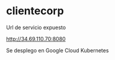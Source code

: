 # clientecorp


Url de servicio expuesto 

http://34.69.110.70:8080


Se desplego en Google Cloud Kubernetes